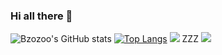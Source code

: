### Hi all there 👋

![Bzozoo's GitHub stats](https://github-readme-stats.vercel.app/api?username=batazo&count_private=true)
[![Top Langs](https://github-readme-stats.vercel.app/api/top-langs/?username=batazo&layout=donut-vertical)](https://github.com/anuraghazra/github-readme-stats)
<img src="https://cr-skills-chart-widget.azurewebsites.net/api/api?username=batazo">
ZZZ
<img src="https://cr-ss-service.azurewebsites.net/api/ScreenShot?widget=summary&username=batazo">
